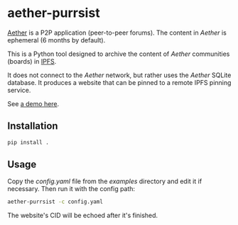 aether-purrsist
===============

[Aether](https://getaether.net/) is a P2P application (peer-to-peer forums).
The content in *Aether* is ephemeral (6 months by default).

This is a Python tool designed to archive the content of *Aether*
communities (boards) in [IPFS](https://ipfs.tech).

It does not connect to the *Aether* network, but rather uses the
*Aether* SQLite database.
It produces a website that can be pinned to a remote IPFS pinning service.

See [a demo here](https://bafybeicf4e3pegkyakiirhjhonczuiwm4u5slmgput7qnghmebrz7gyr5u.ipfs.dweb.link/bfa2ec06014ddd3a1a57e4ef5df2f102d28497ad0b3368d4887dd391768ee355/).

Installation
------------

```sh
pip install .
```

Usage
-----

Copy the *config.yaml* file from the *examples* directory and
edit it if necessary. Then run it with the config path:

```sh
aether-purrsist -c config.yaml
```

The website's CID will be echoed after it's finished.
